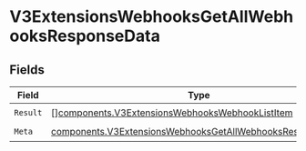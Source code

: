# V3ExtensionsWebhooksGetAllWebhooksResponseData


## Fields

| Field                                                                                                                                  | Type                                                                                                                                   | Required                                                                                                                               | Description                                                                                                                            |
| -------------------------------------------------------------------------------------------------------------------------------------- | -------------------------------------------------------------------------------------------------------------------------------------- | -------------------------------------------------------------------------------------------------------------------------------------- | -------------------------------------------------------------------------------------------------------------------------------------- |
| `Result`                                                                                                                               | [][components.V3ExtensionsWebhooksWebhookListItem](../../models/components/v3extensionswebhookswebhooklistitem.md)                     | :heavy_check_mark:                                                                                                                     | N/A                                                                                                                                    |
| `Meta`                                                                                                                                 | [components.V3ExtensionsWebhooksGetAllWebhooksResponseMeta](../../models/components/v3extensionswebhooksgetallwebhooksresponsemeta.md) | :heavy_check_mark:                                                                                                                     | N/A                                                                                                                                    |